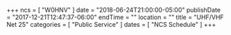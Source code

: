 +++
ncs = [ "W0HNV" ]
date = "2018-06-24T21:00:00-05:00"
publishDate = "2017-12-21T12:47:37-06:00"
endTime = ""
location = ""
title = "UHF/VHF Net 25"
categories = [ "Public Service" ]
dates = [ "NCS Schedule" ]
+++
